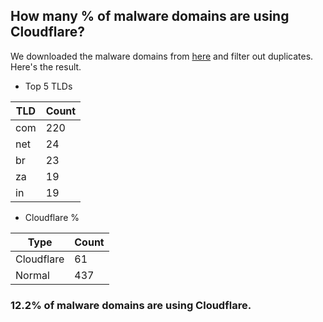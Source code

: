 ## How many % of malware domains are using Cloudflare?


We downloaded the malware domains from [here](https://urlhaus.abuse.ch) and filter out duplicates.
Here's the result.


[//]: # (start replacement)


- Top 5 TLDs

| TLD | Count |
| --- | --- |
| com | 220 |
| net | 24 |
| br | 23 |
| za | 19 |
| in | 19 |


- Cloudflare %

| Type | Count |
| --- | --- |
| Cloudflare | 61 |
| Normal | 437 |


### 12.2% of malware domains are using Cloudflare.